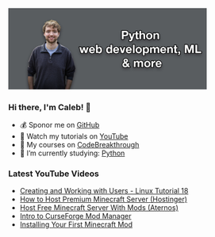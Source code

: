 <img src="github-cover-photo-my-face.jpg" width="400px" />

### Hi there, I'm Caleb! 🍛

- 💰 Sponor me on [GitHub](https://github.com/sponsors/CalebCurry)
- 🎥 Watch my tutorials on [YouTube](https://www.youtube.com/calebthevideomaker2)
- 📗 My courses on [CodeBreakthrough](https://www.codebreakthrough.com)
- 🤔 I’m currently studying: [Python](https://www.youtube.com/watch?v=s3IvdkCq2_c&t=4254s)

### Latest YouTube Videos
<!-- YOUTUBE:START -->
- [Creating and Working with Users - Linux Tutorial 18](https://www.youtube.com/watch?v=3qiwtLp34A4)
- [How to Host Premium Minecraft Server (Hostinger)](https://www.youtube.com/watch?v=M7qpu_QVirk)
- [Host Free Minecraft Server With Mods (Aternos)](https://www.youtube.com/watch?v=A8rFHa-3aB8)
- [Intro to CurseForge Mod Manager](https://www.youtube.com/watch?v=YToNxJZTk0c)
- [Installing Your First Minecraft Mod](https://www.youtube.com/watch?v=dNTp_LiUzzA)
<!-- YOUTUBE:END -->
